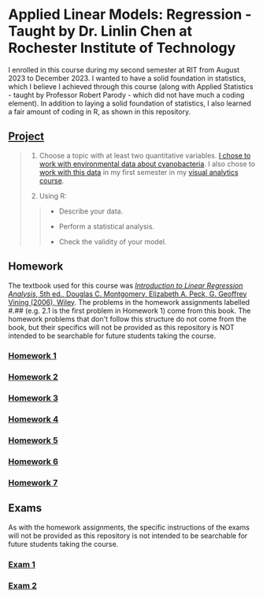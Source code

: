 # Applied Linear Models: Regression - Taught by Dr. Linlin Chen at Rochester Institute of Technology

I enrolled in this course during my second semester at RIT from August 2023 to December 2023. I wanted to have a solid foundation in statistics, which I believe I achieved through this course (along with Applied Statistics - taught by Professor Robert Parody - which did not have much a coding element). In addition to laying a solid foundation of statistics, I also learned a fair amount of coding in R, as shown in this repository. 

## [Project](Project/LongToralesProject.r)

> 1. Choose a topic with at least two quantitative variables. [I chose to work with environmental data about cyanobacteria](https://edg.epa.gov/metadata/catalog/search/resource/details.page?uuid=https://doi.org/10.23719/1503175). I also chose to [work with this data](../VisualAnalytics/FinalProject) in my first semester in my [visual analytics course](../VisualAnalytics).
>
> 2. Using R:
> > - Describe your data.
> > 
> > - Perform a statistical analysis.
> >
> > - Check the validity of your model.

## Homework

The textbook used for this course was [*Introduction to Linear Regression Analysis*, 5th ed., Douglas C. Montgomery, Elizabeth A. Peck, G. Geoffrey Vining (2006), Wiley](https://ocd.lcwu.edu.pk/cfiles/Statistics/Stat-503/IntroductiontoLinearRegressionAnalysisbyDouglasC.MontgomeryElizabethA.PeckG.GeoffreyViningz-lib.org.pdf). The problems in the homework assignments labelled #.## (e.g. 2.1 is the first problem in Homework 1) come from this book. The homework problems that don't follow this structure do not come from the book, but their specifics will not be provided as this repository is NOT intended to be searchable for future students taking the course.

### [Homework 1](<Week 2/LongToralesHW1.r>)

### [Homework 2](<Week 3/LongToralesHW2.r>)

### [Homework 3](<Week 5/LongToralesHW3.r>)

### [Homework 4](<Week 7/LongToralesHW4.r>)

### [Homework 5](<Week 10/LongToralesHW5.r>)

### [Homework 6](<Week 12/LongToralesHW6.r>)

### [Homework 7](<Week 13/LongToralesHW7.r>)

## Exams

As with the homework assignments, the specific instructions of the exams will not be provided as this repository is not intended to be searchable for future students taking the course.

### [Exam 1](<Exam 1/LongTorales_Exam1.r>)

### [Exam 2](<LongTorales_Exam2.r>)
